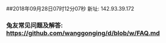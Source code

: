 ##2018年09月28日07时12分07秒 新址: 142.93.39.172
### 兔友常见问题及解答: https://github.com/wanggonging/d/blob/w/FAQ.md
